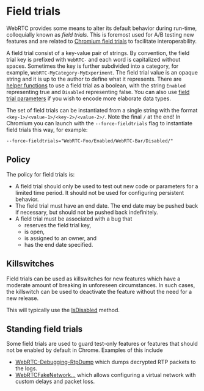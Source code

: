 # Field trials

<?% config.freshness.owner = 'lndmrk' %?>
<?% config.freshness.reviewed = '2022-06-23' %?>

WebRTC provides some means to alter its default behavior during run-time,
colloquially known as *field trials*. This is foremost used for A/B testing new
features and are related to
[Chromium field trials](https://chromium.googlesource.com/chromium/src/+/main/testing/variations/README.md)
to facilitate interoperability.

A field trial consist of a key-value pair of strings. By convention, the field
trial key is prefixed with `WebRTC-` and each word is capitalized without
spaces. Sometimes the key is further subdivided into a category, for example,
`WebRTC-MyCategory-MyExperiment`. The field trial value is an opaque string and
it is up to the author to define what it represents. There are
[helper functions](https://webrtc.googlesource.com/src/+/refs/heads/main/api/field_trials_view.h)
to use a field trial as a boolean, with the string `Enabled` representing true
and `Disabled` representing false. You can also use
[field trial parameters](https://webrtc.googlesource.com/src/+/refs/heads/main/rtc_base/experiments/field_trial_parser.h)
if you wish to encode more elaborate data types.

The set of field trials can be instantiated from a single string with the format
`<key-1>/<value-1>/<key-2>/<value-2>/`. Note the final `/` at the end! In
Chromium you can launch with the `--force-fieldtrials` flag to instantiate field
trials this way, for example:

```
--force-fieldtrials="WebRTC-Foo/Enabled/WebRTC-Bar/Disabled/"
```

## Policy

The policy for field trials is:

-   A field trial should only be used to test out new code or parameters for a
    limited time period. It should not be used for configuring persistent
    behavior.
-   The field trial must have an end date. The end date may be pushed back if
    necessary, but should not be pushed back indefinitely.
-   A field trial must be associated with a bug that
    -   reserves the field trial key,
    -   is open,
    -   is assigned to an owner, and
    -   has the end date specified.

## Killswitches

Field trials can be used as killswitches for new features which have a moderate amount of breaking
in unforeseen circumstances. In such cases, the killswitch can be used to deactivate the feature
without the need for a new release.

This will typically use the
[IsDisabled](https://source.chromium.org/chromium/chromium/src/+/main:third_party/webrtc/api/field_trials_view.h;l=35;drc=e62c2f2c77bca9af93b1f8cc5a37bb9978a18844)
method.

## Standing field trials

Some field trials are used to guard test-only features or features that should not be enabled
by default in Chrome. Examples of this include

* [WebRTC-Debugging-RtpDump](https://source.chromium.org/chromium/chromium/src/+/main:third_party/webrtc/pc/srtp_session.cc;l=123;drc=2d6c4d07129f88d599fc41965c22c7faaf09e793) which dumps decrypted RTP packets to the logs.
* [WebRTCFakeNetwork...](https://source.chromium.org/chromium/chromium/src/+/main:third_party/webrtc/call/call_factory.cc;l=45;drc=80b7c6befd39c83241ad1bdfb3902be45d0a0ccf) which allows configuring a virtual network with custom delays and packet loss.


